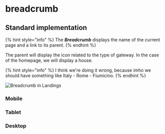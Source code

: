 # breadcrumb

## Standard implementation

{% hint style="info" %}
The _**Breadcrumb**_ displays the name of the current page and a link to its parent.
{% endhint %}

The parent will display the icon related to the type of gateway. In the case of the homepage, we will display a house.

{% hint style="info" %}
I think we're doing it wrong, because imho we should have something like Italy - Rome - Fiumicino.
{% endhint %}

![Breadcrumb in Landings](https://github.com/miriamcastellon/st-design/tree/10a3297df124277b17d6268d0c90d09255da081f/design-system/.gitbook/assets/breadcrumb%20%281%29.png)

### Mobile

### Tablet

### Desktop


